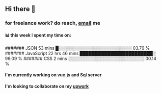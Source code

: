 ## Hi there 👋

### for freelance work? do reach, [email](mailto:bushraabbas368@gmail.com?subject=[GitHub]%20Source%20Han%20Sans) me

#### 📊 this week I spent my time on:

####### JSON         53 mins         █░░░░░░░░░░░░░░░░░░░░░░░░   03.76 %
####### JavaScript   22 hrs 46 mins  ████████████████████████░   96.09 %
####### CSS          2 mins          ░░░░░░░░░░░░░░░░░░░░░░░░░   00.14 %

#### I'm currently working on vue.js and Sql server

#### I'm looking to collaborate on my [upwork](https://www.upwork.com/freelancers/~01a84bde0169734f08) 


